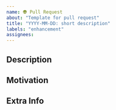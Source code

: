 ```yaml
---
name: 👽 Pull Request
about: "Template for pull request"
title: "YYYY-MM-DD: short description"
labels: "enhancement"
assignees:
---
```


<!-- 🙌 Thanks for your contributing 🎉 -->

## Description

<!-- ✍️ Summarize your changes in one or two short sentences -->

## Motivation

<!-- ❓ Why are you making these changes and how do they help -->

## Extra Info

<!-- 🐛 If this fully resolves a GitHub issue, use "Fixes:   #123" -->
<!-- 👉 Highlight other related pull requests, use "Relates: #123" -->
<!-- ❗ If another PRs should be merged first, use "Depends: #123" -->

<!-- 🔗 Link to notes, bug trackers, source control, or more infos -->
<!-- 👷‍ After submitting, go to check the build status of your PRs -->
